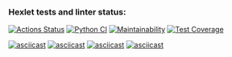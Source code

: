 ### Hexlet tests and linter status:
[![Actions Status](https://github.com/ntenengolts/python-project-50/actions/workflows/hexlet-check.yml/badge.svg)](https://github.com/ntenengolts/python-project-50/actions)
[![Python CI](https://github.com/ntenengolts/python-project-50/actions/workflows/ci.yml/badge.svg)](https://github.com/ntenengolts/python-project-50/actions/workflows/ci.yml)
[![Maintainability](https://api.codeclimate.com/v1/badges/fbbc78af67611cd43906/maintainability)](https://codeclimate.com/github/ntenengolts/python-project-50/maintainability)
[![Test Coverage](https://api.codeclimate.com/v1/badges/fbbc78af67611cd43906/test_coverage)](https://codeclimate.com/github/ntenengolts/python-project-50/test_coverage)

[![asciicast](https://asciinema.org/a/DKmdYZRweynVIoTd0XbaEM7gs.svg)](https://asciinema.org/a/DKmdYZRweynVIoTd0XbaEM7gs)
[![asciicast](https://asciinema.org/a/RTnvo52t9YLpemmjDywQcZd8L.svg)](https://asciinema.org/a/RTnvo52t9YLpemmjDywQcZd8L)
[![asciicast](https://asciinema.org/a/MXNWYmCyFQiwG6zgVL64nRBhp.svg)](https://asciinema.org/a/MXNWYmCyFQiwG6zgVL64nRBhp)
[![asciicast](https://asciinema.org/a/hTx7msIxKZsMIhHZnwk1ym4dQ.svg)](https://asciinema.org/a/hTx7msIxKZsMIhHZnwk1ym4dQ)
